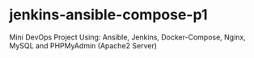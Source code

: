 # jenkins-ansible-compose-p1
Mini DevOps Project Using: Ansible, Jenkins, Docker-Compose, Nginx, MySQL and PHPMyAdmin (Apache2 Server)
